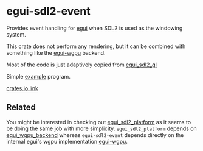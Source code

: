 # egui-sdl2-event

Provides event handling for [egui](https://github.com/emilk/egui) when SDL2 is used as the windowing system.

This crate does not perform any rendering, but it can be combined with something like
the [egui-wgpu](https://github.com/emilk/egui/tree/master/crates/egui-wgpu) backend.

Most of the code is just adaptively copied from [egui_sdl2_gl](https://github.com/ArjunNair/egui_sdl2_gl)

Simple [example](https://github.com/kaphula/egui-sdl2-event-example) program.

[crates.io link](https://crates.io/crates/egui-sdl2-event)

## Related

You might be interested in checking out [egui_sdl2_platform](https://crates.io/crates/egui_sdl2_platform) as it seems to
be doing the same job with more simplicity. `egui_sdl2_platform` depends
on [egui_wgpu_backend](https://github.com/hasenbanck/egui_wgpu_backend) whereas `egui-sdl2-event` depends directly on
the internal egui's wgpu implementation [egui-wgpu](https://github.com/emilk/egui/tree/master/crates/egui-wgpu
).
